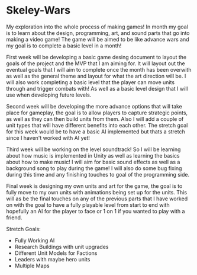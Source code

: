 # Skeley-Wars
My exploration into the whole process of making games! In month my goal is to learn about the design, programming, art, and sound parts that go into making a video game! The game will be aimed to be like advance wars and my goal is to complete a basic level in a month!

First week will be developing a basic game desing document to layout the goals of the project and the MVP that I am aiming for. It will layout out the eventual goals that I will aim to complete once the month has been overwith as well as the general theme and layout for what the art direction will be. I will also work completing a basic level that the player can move units through and trigger combats with! As well as a basic level design that I will use when developing future levels.

Second week will be developing the more advance options that will take place for gameplay, the goal is to allow players to capture strategic points, as well as they can then build units from them. Also I will add a couple of unit types that will have different benefits into each other. The stretch goal for this week would be to have a basic AI implemented but thats a stretch since I haven't worked with AI yet!

Third week will be working on the level soundtrack! So I will be learning about how music is implemented in Unity as well as learning the basics about how to make music! I will aim for basic sound effects as well as a background song to play during the game! I will also do some bug fixing during this time and any finishing touches to goal of the programming side.

Final week is designing my own units and art for the game, the goal is to fully move to my own units with animations being set up for the units. This will as be the final touches on any of the previous parts that I have worked on with the goal to have a fully playable level from start to end with hopefully an AI for the player to face or 1 on 1 if you wanted to play with a friend.

Stretch Goals:
- Fully Working AI
- Research Buildings with unit upgrades
- Different Unit Models for Factions
- Leaders with maybe hero units
- Multiple Maps
